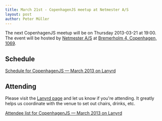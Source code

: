 ```yaml
---
title: March 21st - CopenhagenJS meetup at Netmester A/S
layout: post
author: Peter Müller
---
```


The next CopenhagenJS meetup will be on Thursday 2013-03-21 at 19:00. The event will be hosted by [Netmester A/S](http://www.netmester.dk/) at [Bremerholm 4, Copenhagen, 1069](http://goo.gl/maps/ZB7Zr).

## Schedule

<div class="lanyrd-target-schedule">
    <a href="http://lanyrd.com/2013/copenhagenjs-march/schedule/"
        class="lanyrd-schedule"
        data-lanyrd-abstracts
        data-lanyrd-truncateabstracts="50"
        data-lanyrd-speakers
        data-lanyrd-speakerlabels>
        Schedule for CopenhagenJS — March 2013 on Lanyrd
    </a>
</div>

## Attending

Please visit the [Lanyrd page](http://lanyrd.com/2013/copenhagenjs-march/) and let us know if you're attending. It greatly helps us coordinate with the venue to set out chairs, drinks, etc.

<div class="lanyrd-target-participants">
    <a href="http://lanyrd.com/2013/copenhagenjs-march/attendees/"
        class="lanyrd-participants"
        data-lanyrd-limit="30">
        Attendee list for CopenhagenJS — March 2013 on Lanyrd
    </a>
</div>
